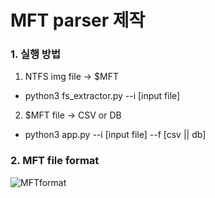 # MFT parser 제작 #

### 1. 실행 방법 ###

1. NTFS img file -> $MFT
* python3 fs_extractor.py --i [input file] 
2. $MFT file -> CSV or DB 
* python3 app.py --i [input file] --f [csv || db] 

### 2. MFT file format ###

![MFTformat](/Users/chengxi/Download/MFTformat.png)
